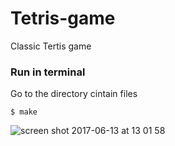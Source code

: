 # Tetris-game
Classic Tertis game

### Run in terminal
Go to the directory cintain files

    $ make

![screen shot 2017-06-13 at 13 01 58](https://user-images.githubusercontent.com/13424602/27094799-6596cf8a-5039-11e7-9d87-27d881ce13a8.png)

